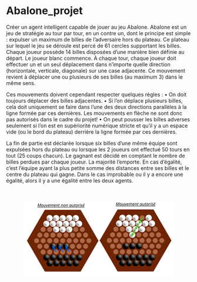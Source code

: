 # Abalone_projet

Créer un agent intelligent capable de jouer au jeu Abalone. Abalone est un jeu de stratégie au tour par tour, en un contre un, dont le principe est simple : expulser un maximum de billes de l’adversaire hors
du plateau. Ce plateau sur lequel le jeu se déroule est percé de 61 cercles supportant les billes. Chaque joueur possède 14 billes disposées d’une manière bien définie au départ. Le joueur blanc commence. À chaque tour,
chaque joueur doit effectuer un et un seul déplacement dans n’importe quelle direction (horizontale, verticale, diagonale) sur une case adjacente. Ce mouvement revient à déplacer une ou plusieurs de ses billes (au
maximum 3) dans le même sens.

Ces mouvements doivent cependant respecter quelques règles :
• On doit toujours déplacer des billes adjacentes.
• Si l’on déplace plusieurs billes, cela doit uniquement se faire dans l’une des deux directions parallèles à la ligne formée par ces dernières. Les mouvements en flèche ne sont donc pas autorisés dans le cadre du projet!
• On peut pousser les billes adverses seulement si l’on est en supériorité numérique stricte et qu’il y a un espace vide (ou le bord du plateau) derrière la ligne formée par ces dernières.

La fin de partie est déclarée lorsque six billes d’une même équipe sont expulsées hors du plateau ou lorsque les 2 joueurs ont effectué 50 tours en tout (25 coups chacun). Le gagnant est décidé en comptant le nombre de billes perdues par chaque joueur. La majorité l’emporte. En cas d’égalité, c’est l’équipe ayant la plus petite somme des distances entre ses billes et le centre du plateau qui gagne. Dans le cas improbable ou il y a encore une égalité, alors il y a une égalité entre les deux agents.


 <br>

<p align="center" >
<code><img src="GUI/Rapport annuel professionnel entreprise simple.png" style= ''></code>
</p>
